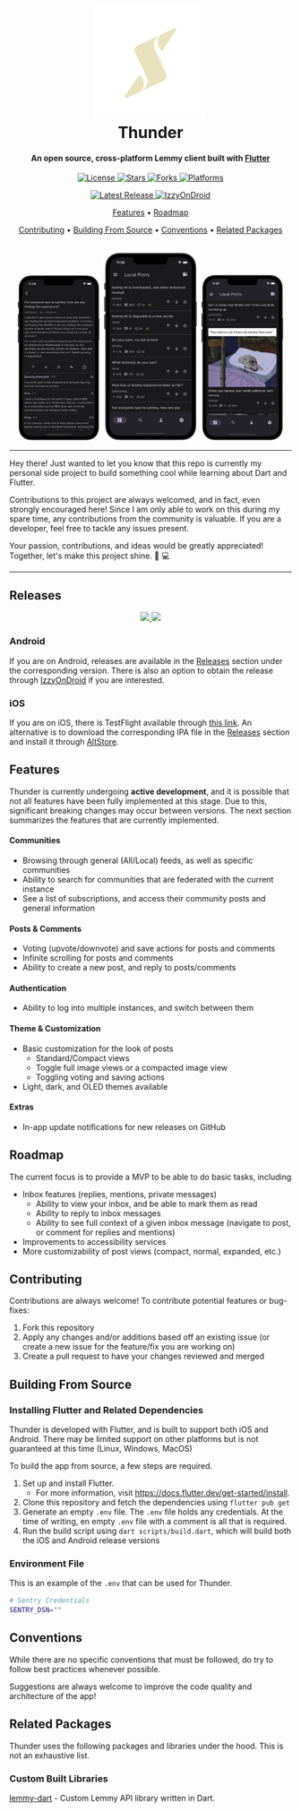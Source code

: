 <h1 align="center">
  <br>
    <img src="./assets/logo.png" alt="Thunder" width="200">
  <br>
  Thunder
  <br>
</h1>

<h4 align="center">
    An open source, cross-platform Lemmy client built with <a href="https://flutter.dev/" target="_blank">Flutter</a>
</h4>

<p align="center">
  <a href="https://github.com/hjiangsu/thunder/blob/main/LICENSE">
    <img src="https://img.shields.io/github/license/hjiangsu/thunder" alt="License">
  </a>
  <a href="">
    <img src="https://img.shields.io/github/stars/hjiangsu/thunder" alt="Stars">
  </a>
  <a href="">
    <img src="https://img.shields.io/github/forks/hjiangsu/thunder" alt="Forks">
  </a>
  <a href="">
    <img src="https://img.shields.io/badge/platform-ios%20%7C%20android-blueviolet" alt="Platforms">
  </a>
</p>

<p align="center">
  <a href="https://github.com/hjiangsu/thunder/releases">
    <img src="https://img.shields.io/github/v/release/hjiangsu/thunder?label=latest release" alt="Latest Release">
  </a>
  <a href="https://apt.izzysoft.de/fdroid/index/apk/com.hjiangsu.thunder">
    <img src="https://img.shields.io/endpoint?url=https://apt.izzysoft.de/fdroid/api/v1/shield/com.hjiangsu.thunder" alt="IzzyOnDroid">
  </a>
</p>

<p align="center">
  <a href="#features">Features</a> •
  <a href="#roadmap">Roadmap</a>
 
</p>

<p align="center">
   <a href="#contributing">Contributing</a> •
  <a href="#building-from-source">Building From Source</a> •
  <a href="#conventions">Conventions</a> •
  <a href="#related-packages">Related Packages</a>
</p>

<div align="center">
  <br>
    <img src="./docs/assets/screenshot_2.png" alt="Home Feed" width="150">
    <img src="./docs/assets/screenshot_1.png" alt="Spark" width="170">
    <img src="./docs/assets/screenshot_3.png" alt="Sidebar" width="150">
  <br>
</div>

<hr />
<p>
Hey there! Just wanted to let you know that this repo is currently my personal side project to build something cool while learning about Dart and Flutter.  
</p>
<p>
Contributions to this project are always welcomed, and in fact, even strongly encouraged here! Since I am only able to work on this during my spare time, any contributions from the community is valuable. If you are a developer, feel free to tackle any issues present.
</p>
<p>
Your passion, contributions, and ideas would be greatly appreciated! Together, let's make this project shine. 🚀 💻
</p>
<hr />


## Releases
<div align="center">
 <a href="https://apt.izzysoft.de/fdroid/index/apk/com.hjiangsu.thunder">
    <img src="https://gitlab.com/IzzyOnDroid/repo/-/raw/master/assets/IzzyOnDroid.png" height="80">
  </a>
  <a href="https://github.com/hjiangsu/thunder/releases/latest"><img src="https://raw.githubusercontent.com/andOTP/andOTP/master/assets/badges/get-it-on-github.png" height="80"></a>
</div>

### Android
If you are on Android, releases are available in the [Releases](https://github.com/hjiangsu/thunder/releases) section under the corresponding version. There is also an option to obtain the release through [IzzyOnDroid](https://apt.izzysoft.de/fdroid/index/apk/com.hjiangsu.thunder) if you are interested.

### iOS
If you are on iOS, there is TestFlight available through [this link](https://testflight.apple.com/join/9n8xrqvH). An alternative is to download the corresponding IPA file in the [Releases](https://github.com/hjiangsu/thunder/releases) section and install it through [AltStore](https://altstore.io/).

## Features

Thunder is currently undergoing **active development**, and it is possible that not all features have been fully implemented at this stage. Due to this, significant breaking changes may occur between versions. The next section summarizes the features that are currently implemented.

#### **Communities**

- Browsing through general (All/Local) feeds, as well as specific communities
- Ability to search for communities that are federated with the current instance
- See a list of subscriptions, and access their community posts and general information

#### **Posts & Comments**

- Voting (upvote/downvote) and save actions for posts and comments
- Infinite scrolling for posts and comments
- Ability to create a new post, and reply to posts/comments

#### **Authentication**

- Ability to log into multiple instances, and switch between them

#### **Theme & Customization**

- Basic customization for the look of posts
  - Standard/Compact views
  - Toggle full image views or a compacted image view 
  - Toggling voting and saving actions
- Light, dark, and OLED themes available

#### **Extras**
- In-app update notifications for new releases on GitHub

## Roadmap

The current focus is to provide a MVP to be able to do basic tasks, including
- Inbox features (replies, mentions, private messages)
  - Ability to view your inbox, and be able to mark them as read
  - Ability to reply to inbox messages
  - Ability to see full context of a given inbox message (navigate to post, or comment for replies and mentions)
- Improvements to accessibility services
- More customizability of post views (compact, normal, expanded, etc.)

## Contributing

Contributions are always welcome! To contribute potential features or bug-fixes:

1. Fork this repository
2. Apply any changes and/or additions based off an existing issue (or create a new issue for the feature/fix you are working on)
3. Create a pull request to have your changes reviewed and merged

## Building From Source

### Installing Flutter and Related Dependencies

Thunder is developed with Flutter, and is built to support both iOS and Android. There may be limited support on other platforms but is not guaranteed at this time (Linux, Windows, MacOS)

To build the app from source, a few steps are required.

1. Set up and install Flutter.
   - For more information, visit https://docs.flutter.dev/get-started/install.
2. Clone this repository and fetch the dependencies using `flutter pub get`
3. Generate an empty `.env` file. The `.env` file holds any credentials. At the time of writing, en empty `.env` file with a comment is all that is required.
3. Run the build script using `dart scripts/build.dart`, which will build both the iOS and Android release versions

### Environment File
This is an example of the `.env` that can be used for Thunder.
```bash
# Sentry Credentials
SENTRY_DSN=""
```

## Conventions

While there are no specific conventions that must be followed, do try to follow best practices whenever possible.

Suggestions are always welcome to improve the code quality and architecture of the app!

## Related Packages

Thunder uses the following packages and libraries under the hood. This is not an exhaustive list.

### Custom Built Libraries

[lemmy-dart](https://github.com/hjiangsu/lemmy-dart) - Custom Lemmy API library written in Dart.
